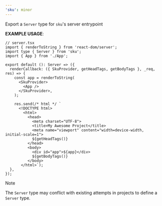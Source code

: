 ```yaml
---
'sku': minor
---
```


Export a `Server` type for `sku`'s server entrypoint

**EXAMPLE USAGE**:

```tsx
// server.tsx
import { renderToString } from 'react-dom/server';
import type { Server } from 'sku';
import { App } from './App';

export default (): Server => ({
  renderCallback: ({ SkuProvider, getHeadTags, getBodyTags }, _req, res) => {
    const app = renderToString(
      <SkuProvider>
        <App />
      </SkuProvider>,
    );

    res.send(/* html */ `
      <!DOCTYPE html>
        <html>
          <head>
            <meta charset="UTF-8">
            <title>My Awesome Project</title>
            <meta name="viewport" content="width=device-width, initial-scale=1">
            ${getHeadTags()}
          </head>
          <body>
            <div id="app">${app}</div>
            ${getBodyTags()}
          </body>
       </html>`);
  },
});
```

> [!NOTE]
> The `Server` type may conflict with existing attempts in projects to define a `Server` type.
